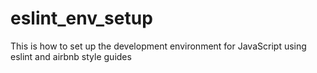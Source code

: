 # eslint_env_setup
This is how to set up the development environment for JavaScript using eslint and airbnb style guides
